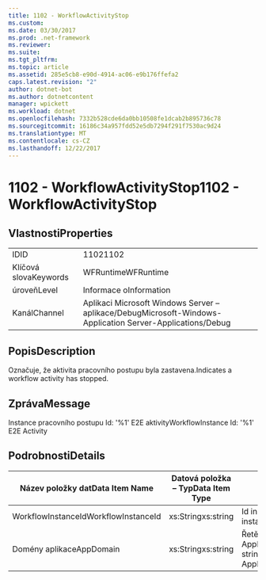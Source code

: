 ```yaml
---
title: 1102 - WorkflowActivityStop
ms.custom: 
ms.date: 03/30/2017
ms.prod: .net-framework
ms.reviewer: 
ms.suite: 
ms.tgt_pltfrm: 
ms.topic: article
ms.assetid: 285e5cb8-e90d-4914-ac06-e9b176ffefa2
caps.latest.revision: "2"
author: dotnet-bot
ms.author: dotnetcontent
manager: wpickett
ms.workload: dotnet
ms.openlocfilehash: 7332b528cde6da0bb10508fe1dcab2b895736c78
ms.sourcegitcommit: 16186c34a957fdd52e5db7294f291f7530ac9d24
ms.translationtype: MT
ms.contentlocale: cs-CZ
ms.lasthandoff: 12/22/2017
---
```

# <a name="1102---workflowactivitystop"></a><span data-ttu-id="39e4c-102">1102 - WorkflowActivityStop</span><span class="sxs-lookup"><span data-stu-id="39e4c-102">1102 - WorkflowActivityStop</span></span>
## <a name="properties"></a><span data-ttu-id="39e4c-103">Vlastnosti</span><span class="sxs-lookup"><span data-stu-id="39e4c-103">Properties</span></span>  
  
|||  
|-|-|  
|<span data-ttu-id="39e4c-104">ID</span><span class="sxs-lookup"><span data-stu-id="39e4c-104">ID</span></span>|<span data-ttu-id="39e4c-105">1102</span><span class="sxs-lookup"><span data-stu-id="39e4c-105">1102</span></span>|  
|<span data-ttu-id="39e4c-106">Klíčová slova</span><span class="sxs-lookup"><span data-stu-id="39e4c-106">Keywords</span></span>|<span data-ttu-id="39e4c-107">WFRuntime</span><span class="sxs-lookup"><span data-stu-id="39e4c-107">WFRuntime</span></span>|  
|<span data-ttu-id="39e4c-108">úroveň</span><span class="sxs-lookup"><span data-stu-id="39e4c-108">Level</span></span>|<span data-ttu-id="39e4c-109">Informace o</span><span class="sxs-lookup"><span data-stu-id="39e4c-109">Information</span></span>|  
|<span data-ttu-id="39e4c-110">Kanál</span><span class="sxs-lookup"><span data-stu-id="39e4c-110">Channel</span></span>|<span data-ttu-id="39e4c-111">Aplikaci Microsoft Windows Server – aplikace/Debug</span><span class="sxs-lookup"><span data-stu-id="39e4c-111">Microsoft-Windows-Application Server-Applications/Debug</span></span>|  
  
## <a name="description"></a><span data-ttu-id="39e4c-112">Popis</span><span class="sxs-lookup"><span data-stu-id="39e4c-112">Description</span></span>  
 <span data-ttu-id="39e4c-113">Označuje, že aktivita pracovního postupu byla zastavena.</span><span class="sxs-lookup"><span data-stu-id="39e4c-113">Indicates a workflow activity has stopped.</span></span>  
  
## <a name="message"></a><span data-ttu-id="39e4c-114">Zpráva</span><span class="sxs-lookup"><span data-stu-id="39e4c-114">Message</span></span>  
 <span data-ttu-id="39e4c-115">Instance pracovního postupu Id: '%1' E2E aktivity</span><span class="sxs-lookup"><span data-stu-id="39e4c-115">WorkflowInstance Id: '%1' E2E Activity</span></span>  
  
## <a name="details"></a><span data-ttu-id="39e4c-116">Podrobnosti</span><span class="sxs-lookup"><span data-stu-id="39e4c-116">Details</span></span>  
  
|<span data-ttu-id="39e4c-117">Název položky dat</span><span class="sxs-lookup"><span data-stu-id="39e4c-117">Data Item Name</span></span>|<span data-ttu-id="39e4c-118">Datová položka – Typ</span><span class="sxs-lookup"><span data-stu-id="39e4c-118">Data Item Type</span></span>|<span data-ttu-id="39e4c-119">Popis</span><span class="sxs-lookup"><span data-stu-id="39e4c-119">Description</span></span>|  
|--------------------|--------------------|-----------------|  
|<span data-ttu-id="39e4c-120">WorkflowInstanceId</span><span class="sxs-lookup"><span data-stu-id="39e4c-120">WorkflowInstanceId</span></span>|<span data-ttu-id="39e4c-121">xs:String</span><span class="sxs-lookup"><span data-stu-id="39e4c-121">xs:string</span></span>|<span data-ttu-id="39e4c-122">Id instance pracovního postupu.</span><span class="sxs-lookup"><span data-stu-id="39e4c-122">The workflow instance id.</span></span>|  
|<span data-ttu-id="39e4c-123">Domény aplikace</span><span class="sxs-lookup"><span data-stu-id="39e4c-123">AppDomain</span></span>|<span data-ttu-id="39e4c-124">xs:String</span><span class="sxs-lookup"><span data-stu-id="39e4c-124">xs:string</span></span>|<span data-ttu-id="39e4c-125">Řetězec vrácený AppDomain.CurrentDomain.FriendlyName.</span><span class="sxs-lookup"><span data-stu-id="39e4c-125">The string returned by AppDomain.CurrentDomain.FriendlyName.</span></span>|
